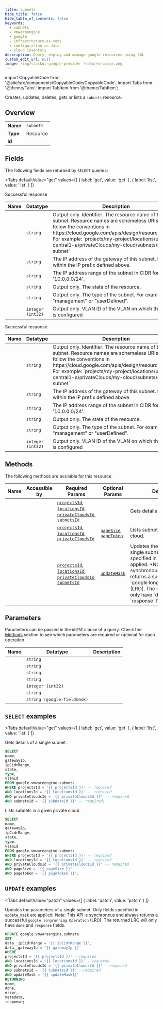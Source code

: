 ```yaml
--- 
title: subnets
hide_title: false
hide_table_of_contents: false
keywords:
  - subnets
  - vmwareengine
  - google
  - infrastructure-as-code
  - configuration-as-data
  - cloud inventory
description: Query, deploy and manage google resources using SQL
custom_edit_url: null
image: /img/stackql-google-provider-featured-image.png
---
```


import CopyableCode from '@site/src/components/CopyableCode/CopyableCode';
import Tabs from '@theme/Tabs';
import TabItem from '@theme/TabItem';

Creates, updates, deletes, gets or lists a <code>subnets</code> resource.

## Overview
<table><tbody>
<tr><td><b>Name</b></td><td><code>subnets</code></td></tr>
<tr><td><b>Type</b></td><td>Resource</td></tr>
<tr><td><b>Id</b></td><td><CopyableCode code="google.vmwareengine.subnets" /></td></tr>
</tbody></table>

## Fields

The following fields are returned by `SELECT` queries:

<Tabs
    defaultValue="get"
    values={[
        { label: 'get', value: 'get' },
        { label: 'list', value: 'list' }
    ]}
>
<TabItem value="get">

Successful response

<table>
<thead>
    <tr>
    <th>Name</th>
    <th>Datatype</th>
    <th>Description</th>
    </tr>
</thead>
<tbody>
<tr>
    <td><CopyableCode code="name" /></td>
    <td><code>string</code></td>
    <td>Output only. Identifier. The resource name of this subnet. Resource names are schemeless URIs that follow the conventions in https://cloud.google.com/apis/design/resource_names. For example: `projects/my-project/locations/us-central1-a/privateClouds/my-cloud/subnets/my-subnet`</td>
</tr>
<tr>
    <td><CopyableCode code="gatewayIp" /></td>
    <td><code>string</code></td>
    <td>The IP address of the gateway of this subnet. Must fall within the IP prefix defined above.</td>
</tr>
<tr>
    <td><CopyableCode code="ipCidrRange" /></td>
    <td><code>string</code></td>
    <td>The IP address range of the subnet in CIDR format '10.0.0.0/24'.</td>
</tr>
<tr>
    <td><CopyableCode code="state" /></td>
    <td><code>string</code></td>
    <td>Output only. The state of the resource.</td>
</tr>
<tr>
    <td><CopyableCode code="type" /></td>
    <td><code>string</code></td>
    <td>Output only. The type of the subnet. For example "management" or "userDefined".</td>
</tr>
<tr>
    <td><CopyableCode code="vlanId" /></td>
    <td><code>integer (int32)</code></td>
    <td>Output only. VLAN ID of the VLAN on which the subnet is configured</td>
</tr>
</tbody>
</table>
</TabItem>
<TabItem value="list">

Successful response

<table>
<thead>
    <tr>
    <th>Name</th>
    <th>Datatype</th>
    <th>Description</th>
    </tr>
</thead>
<tbody>
<tr>
    <td><CopyableCode code="name" /></td>
    <td><code>string</code></td>
    <td>Output only. Identifier. The resource name of this subnet. Resource names are schemeless URIs that follow the conventions in https://cloud.google.com/apis/design/resource_names. For example: `projects/my-project/locations/us-central1-a/privateClouds/my-cloud/subnets/my-subnet`</td>
</tr>
<tr>
    <td><CopyableCode code="gatewayIp" /></td>
    <td><code>string</code></td>
    <td>The IP address of the gateway of this subnet. Must fall within the IP prefix defined above.</td>
</tr>
<tr>
    <td><CopyableCode code="ipCidrRange" /></td>
    <td><code>string</code></td>
    <td>The IP address range of the subnet in CIDR format '10.0.0.0/24'.</td>
</tr>
<tr>
    <td><CopyableCode code="state" /></td>
    <td><code>string</code></td>
    <td>Output only. The state of the resource.</td>
</tr>
<tr>
    <td><CopyableCode code="type" /></td>
    <td><code>string</code></td>
    <td>Output only. The type of the subnet. For example "management" or "userDefined".</td>
</tr>
<tr>
    <td><CopyableCode code="vlanId" /></td>
    <td><code>integer (int32)</code></td>
    <td>Output only. VLAN ID of the VLAN on which the subnet is configured</td>
</tr>
</tbody>
</table>
</TabItem>
</Tabs>

## Methods

The following methods are available for this resource:

<table>
<thead>
    <tr>
    <th>Name</th>
    <th>Accessible by</th>
    <th>Required Params</th>
    <th>Optional Params</th>
    <th>Description</th>
    </tr>
</thead>
<tbody>
<tr>
    <td><a href="#get"><CopyableCode code="get" /></a></td>
    <td><CopyableCode code="select" /></td>
    <td><a href="#parameter-projectsId"><code>projectsId</code></a>, <a href="#parameter-locationsId"><code>locationsId</code></a>, <a href="#parameter-privateCloudsId"><code>privateCloudsId</code></a>, <a href="#parameter-subnetsId"><code>subnetsId</code></a></td>
    <td></td>
    <td>Gets details of a single subnet.</td>
</tr>
<tr>
    <td><a href="#list"><CopyableCode code="list" /></a></td>
    <td><CopyableCode code="select" /></td>
    <td><a href="#parameter-projectsId"><code>projectsId</code></a>, <a href="#parameter-locationsId"><code>locationsId</code></a>, <a href="#parameter-privateCloudsId"><code>privateCloudsId</code></a></td>
    <td><a href="#parameter-pageSize"><code>pageSize</code></a>, <a href="#parameter-pageToken"><code>pageToken</code></a></td>
    <td>Lists subnets in a given private cloud.</td>
</tr>
<tr>
    <td><a href="#patch"><CopyableCode code="patch" /></a></td>
    <td><CopyableCode code="update" /></td>
    <td><a href="#parameter-projectsId"><code>projectsId</code></a>, <a href="#parameter-locationsId"><code>locationsId</code></a>, <a href="#parameter-privateCloudsId"><code>privateCloudsId</code></a>, <a href="#parameter-subnetsId"><code>subnetsId</code></a></td>
    <td><a href="#parameter-updateMask"><code>updateMask</code></a></td>
    <td>Updates the parameters of a single subnet. Only fields specified in `update_mask` are applied. *Note*: This API is synchronous and always returns a successful `google.longrunning.Operation` (LRO). The returned LRO will only have `done` and `response` fields.</td>
</tr>
</tbody>
</table>

## Parameters

Parameters can be passed in the `WHERE` clause of a query. Check the [Methods](#methods) section to see which parameters are required or optional for each operation.

<table>
<thead>
    <tr>
    <th>Name</th>
    <th>Datatype</th>
    <th>Description</th>
    </tr>
</thead>
<tbody>
<tr id="parameter-locationsId">
    <td><CopyableCode code="locationsId" /></td>
    <td><code>string</code></td>
    <td></td>
</tr>
<tr id="parameter-privateCloudsId">
    <td><CopyableCode code="privateCloudsId" /></td>
    <td><code>string</code></td>
    <td></td>
</tr>
<tr id="parameter-projectsId">
    <td><CopyableCode code="projectsId" /></td>
    <td><code>string</code></td>
    <td></td>
</tr>
<tr id="parameter-subnetsId">
    <td><CopyableCode code="subnetsId" /></td>
    <td><code>string</code></td>
    <td></td>
</tr>
<tr id="parameter-pageSize">
    <td><CopyableCode code="pageSize" /></td>
    <td><code>integer (int32)</code></td>
    <td></td>
</tr>
<tr id="parameter-pageToken">
    <td><CopyableCode code="pageToken" /></td>
    <td><code>string</code></td>
    <td></td>
</tr>
<tr id="parameter-updateMask">
    <td><CopyableCode code="updateMask" /></td>
    <td><code>string (google-fieldmask)</code></td>
    <td></td>
</tr>
</tbody>
</table>

## `SELECT` examples

<Tabs
    defaultValue="get"
    values={[
        { label: 'get', value: 'get' },
        { label: 'list', value: 'list' }
    ]}
>
<TabItem value="get">

Gets details of a single subnet.

```sql
SELECT
name,
gatewayIp,
ipCidrRange,
state,
type,
vlanId
FROM google.vmwareengine.subnets
WHERE projectsId = '{{ projectsId }}' -- required
AND locationsId = '{{ locationsId }}' -- required
AND privateCloudsId = '{{ privateCloudsId }}' -- required
AND subnetsId = '{{ subnetsId }}' -- required;
```
</TabItem>
<TabItem value="list">

Lists subnets in a given private cloud.

```sql
SELECT
name,
gatewayIp,
ipCidrRange,
state,
type,
vlanId
FROM google.vmwareengine.subnets
WHERE projectsId = '{{ projectsId }}' -- required
AND locationsId = '{{ locationsId }}' -- required
AND privateCloudsId = '{{ privateCloudsId }}' -- required
AND pageSize = '{{ pageSize }}'
AND pageToken = '{{ pageToken }}';
```
</TabItem>
</Tabs>


## `UPDATE` examples

<Tabs
    defaultValue="patch"
    values={[
        { label: 'patch', value: 'patch' }
    ]}
>
<TabItem value="patch">

Updates the parameters of a single subnet. Only fields specified in `update_mask` are applied. *Note*: This API is synchronous and always returns a successful `google.longrunning.Operation` (LRO). The returned LRO will only have `done` and `response` fields.

```sql
UPDATE google.vmwareengine.subnets
SET 
data__ipCidrRange = '{{ ipCidrRange }}',
data__gatewayIp = '{{ gatewayIp }}'
WHERE 
projectsId = '{{ projectsId }}' --required
AND locationsId = '{{ locationsId }}' --required
AND privateCloudsId = '{{ privateCloudsId }}' --required
AND subnetsId = '{{ subnetsId }}' --required
AND updateMask = '{{ updateMask}}'
RETURNING
name,
done,
error,
metadata,
response;
```
</TabItem>
</Tabs>
